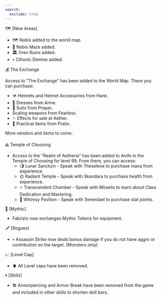 ```yaml
---
search:
  exclude: true
---
```


🗺️ [New Areas]

- 🗺️ Nobis added to the world map.
- 🌽 Nobis Maze added.
- 🏛️ Oren Ruins added.
- 💀 Cthonic Demise added.

💰 The Exchange

Access to "The Exchange" has been added to the World Map. There you can purchase:

- 🪖 Helmets and Helmet Accessories from Hank.
- 👗 Dresses from Anne.
- 👔 Suits from Proper.
- Scaling weapons from Fearless.
- ✨ Effects for sale at Aether.
- 🧰 Practical items from Pratix.

More vendors and items to come.

⛪ Temple of Choosing

- Access to the "Realm of Aetheria" has been added to Aoife in the Temple of Choosing for level 99. From there, you can access:
    - 🌖 Lunar Sanctum - Speak with Theselene to purchase mana from experience.
    - 🌞 Radiant Temple - Speak with Skandara to purchase health from experience.
    - ⭐ Transcendent Chamber - Speak with Miraelis to learn about Class Dedication and Mastering.
    - 🎠 Whimsy Pavilion - Speak with Serendael to purchase stat points.

🏅 [Mythic]

- Fabrizio now exchanges Mythic Tokens for equipment.

🗡️ [Rogues]

- 💀 Assassin Strike now deals bonus damage if you do not have aggro or contribution on the target. (Monsters only)

📈 [Level Cap]

- ⬆️ All Level caps have been removed.

🌀 [Skills]

- 🛠️ Armorpiercing and Armor Break have been removed from the game and included in other skills to shorten skill bars.
